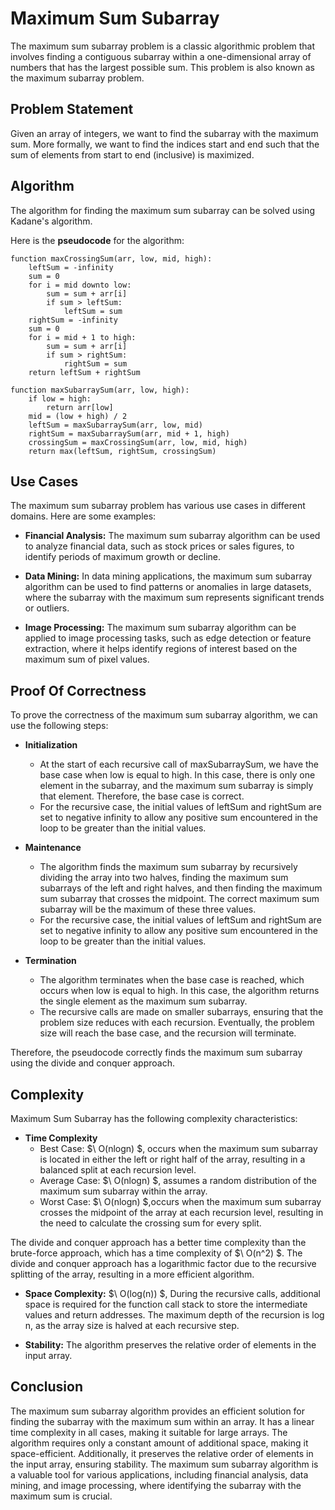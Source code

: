 # Maximum Sum Subarray

The maximum sum subarray problem is a classic algorithmic problem that involves finding a contiguous subarray within a one-dimensional array of numbers that has the largest possible sum. This problem is also known as the maximum subarray problem.

## Problem Statement

Given an array of integers, we want to find the subarray with the maximum sum. More formally, we want to find the indices start and end such that the sum of elements from start to end (inclusive) is maximized.

## Algorithm

The algorithm for finding the maximum sum subarray can be solved using Kadane's algorithm.

Here is the **pseudocode** for the algorithm:

```less
function maxCrossingSum(arr, low, mid, high):
    leftSum = -infinity
    sum = 0
    for i = mid downto low:
        sum = sum + arr[i]
        if sum > leftSum:
            leftSum = sum
    rightSum = -infinity
    sum = 0
    for i = mid + 1 to high:
        sum = sum + arr[i]
        if sum > rightSum:
            rightSum = sum
    return leftSum + rightSum

function maxSubarraySum(arr, low, high):
    if low = high:
        return arr[low]
    mid = (low + high) / 2
    leftSum = maxSubarraySum(arr, low, mid)
    rightSum = maxSubarraySum(arr, mid + 1, high)
    crossingSum = maxCrossingSum(arr, low, mid, high)
    return max(leftSum, rightSum, crossingSum)
```

## Use Cases

The maximum sum subarray problem has various use cases in different domains. Here are some examples:

- **Financial Analysis:** The maximum sum subarray algorithm can be used to analyze financial data, such as stock prices or sales figures, to identify periods of maximum growth or decline.

- **Data Mining:** In data mining applications, the maximum sum subarray algorithm can be used to find patterns or anomalies in large datasets, where the subarray with the maximum sum represents significant trends or outliers.

- **Image Processing:** The maximum sum subarray algorithm can be applied to image processing tasks, such as edge detection or feature extraction, where it helps identify regions of interest based on the maximum sum of pixel values.

## Proof Of Correctness

To prove the correctness of the maximum sum subarray algorithm, we can use the following steps:

- **Initialization**
    - At the start of each recursive call of maxSubarraySum, we have the base case when low is equal to high. In this case, there is only one element in the subarray, and the maximum sum subarray is simply that element. Therefore, the base case is correct.
    - For the recursive case, the initial values of leftSum and rightSum are set to negative infinity to allow any positive sum encountered in the loop to be greater than the initial values.

- **Maintenance**
    -  The algorithm finds the maximum sum subarray by recursively dividing the array into two halves, finding the maximum sum subarrays of the left and right halves, and then finding the maximum sum subarray that crosses the midpoint. The correct maximum sum subarray will be the maximum of these three values.
    - For the recursive case, the initial values of leftSum and rightSum are set to negative infinity to allow any positive sum encountered in the loop to be greater than the initial values.

- **Termination**
    - The algorithm terminates when the base case is reached, which occurs when low is equal to high. In this case, the algorithm returns the single element as the maximum sum subarray.
    - The recursive calls are made on smaller subarrays, ensuring that the problem size reduces with each recursion. Eventually, the problem size will reach the base case, and the recursion will terminate.

Therefore, the pseudocode correctly finds the maximum sum subarray using the divide and conquer approach.
    
## Complexity

Maximum Sum Subarray has the following complexity characteristics:    

- **Time Complexity**
    - Best Case: $\ O(nlogn) $, occurs when the maximum sum subarray is located in either the left or right half of the array, resulting in a balanced split at each recursion level.
    - Average Case: $\ O(nlogn) $, assumes a random distribution of the maximum sum subarray within the array.
    - Worst Case: $\ O(nlogn) $,occurs when the maximum sum subarray crosses the midpoint of the array at each recursion level, resulting in the need to calculate the crossing sum for every split.

The divide and conquer approach has a better time complexity than the brute-force approach, which has a time complexity of $\ O(n^2) $. The divide and conquer approach has a logarithmic factor due to the recursive splitting of the array, resulting in a more efficient algorithm.

- **Space Complexity:** $\ O(log(n)) $, During the recursive calls, additional space is required for the function call stack to store the intermediate values and return addresses. The maximum depth of the recursion is log n, as the array size is halved at each recursive step.

- **Stability:** The algorithm preserves the relative order of elements in the input array.

## Conclusion

The maximum sum subarray algorithm provides an efficient solution for finding the subarray with the maximum sum within an array. It has a linear time complexity in all cases, making it suitable for large arrays. The algorithm requires only a constant amount of additional space, making it space-efficient. Additionally, it preserves the relative order of elements in the input array, ensuring stability. The maximum sum subarray algorithm is a valuable tool for various applications, including financial analysis, data mining, and image processing, where identifying the subarray with the maximum sum is crucial.